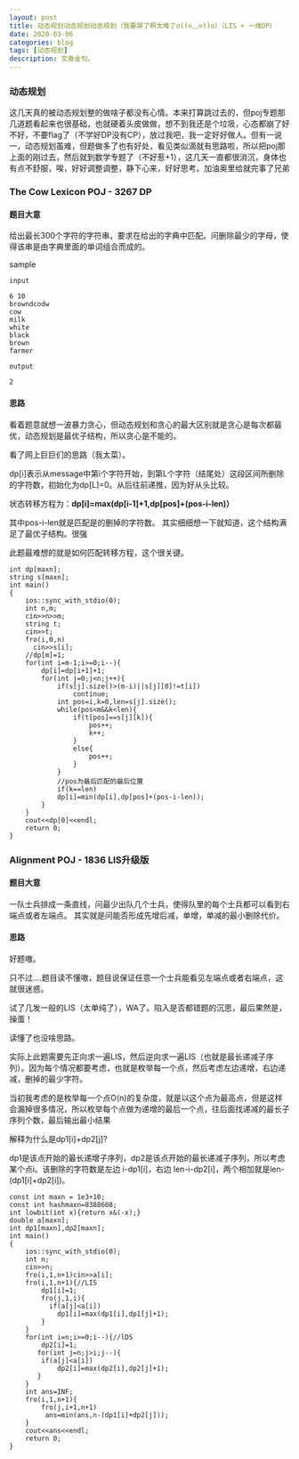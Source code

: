 ```yaml
---
layout: post
title: 动态规划动态规划动态规划（我要哭了啊太难了o((⊙﹏⊙))o）（LIS + 一维DP）
date: 2020-03-06
categories: blog
tags: [动态规划]
description: 文章金句。
---
```


### 动态规划
这几天真的被动态规划整的做啥子都没有心情。本来打算跳过去的，但poj专题那几道题看起来也很基础，也就硬着头皮做做，想不到我还是个垃圾，心态都崩了好不好，不要flag了（不学好DP没有CP），放过我吧，我一定好好做人。但有一说一，动态规划虽难，但题做多了也有好处，看见类似滴就有思路啦，所以把poj那上面的刚过去，然后就到数学专题了（不好惹+1），这几天一直都很消沉，身体也有点不舒服，唉，好好调整调整，静下心来，好好思考。加油奥里给就完事了兄弟


### The Cow Lexicon POJ - 3267  DP
#### 题目大意
给出最长300个字符的字符串，要求在给出的字典中匹配。问删除最少的字母，使得该串是由字典里面的单词组合而成的。

sample
```
input

6 10
browndcodw
cow
milk
white
black
brown
farmer

output

2
```
#### 思路
看着题意就想一波暴力贪心，但动态规划和贪心的最大区别就是贪心是每次都最优，动态规划是最优子结构，所以贪心是不能的。

看了网上巨巨们的思路（我太菜）。

dp[i]表示从message中第i个字符开始，到第L个字符（结尾处）这段区间所删除的字符数，初始化为dp[L]=0。从后往前递推，因为好从头比较。

状态转移方程为：**dp[i]=max(dp[i-1]+1,dp[pos]+(pos-i-len)）**

其中pos-i-len就是匹配是的删掉的字符数。
其实细细想一下就知道，这个结构满足了最优子结构。很强

此题最难想的就是如何匹配转移方程，这个很关键。

```
int dp[maxn];
string s[maxn];
int main()
{
    ios::sync_with_stdio(0);
    int n,m;
    cin>>n>>m;
    string t;
    cin>>t;
    fro(i,0,n)
      cin>>s[i];
    //dp[m]=1;
    for(int i=m-1;i>=0;i--){
        dp[i]=dp[i+1]+1;
        for(int j=0;j<n;j++){
            if(s[j].size()>(m-i)||s[j][0]!=t[i])
                continue;
            int pos=i,k=0,len=s[j].size();
            while(pos<m&&k<len){
                if(t[pos]==s[j][k]){
                    pos++;
                    k++;
                }
                else{
                    pos++;
                }
            }
            //pos为最后匹配的最后位置
            if(k==len)
            dp[i]=min(dp[i],dp[pos]+(pos-i-len));
        }
    }
    cout<<dp[0]<<endl;
    return 0;
}
```

### Alignment POJ - 1836 LIS升级版

#### 题目大意
一队士兵排成一条直线，问最少出队几个士兵，使得队里的每个士兵都可以看到右端点或者左端点。
其实就是问能否形成先增后减，单增，单减的最小删除代价。

#### 思路
好题嗷。

只不过....题目读不懂嗷，题目说保证任意一个士兵能看见左端点或者右端点，这就很迷惑。

试了几发一般的LIS（太单纯了），WA了。陷入是否都错题的沉思，最后果然是，操蛋！

读懂了也没啥思路。

实际上此题需要先正向求一遍LIS，然后逆向求一遍LIS（也就是最长递减子序列）。因为每个情况都要考虑，也就是枚举每一个点，然后考虑左边递增，右边递减，删掉的最少字符。

当初我考虑的是枚举每一个点O(n)的复杂度，就是以这个点为最高点，但是这样会漏掉很多情况，所以枚举每个点做为递增的最后一个点，往后面找递减的最长子序列个数，最后输出最小结果

解释为什么是dp1[i]+dp2[j]?

dp1是该点开始的最长递增子序列，dp2是该点开始的最长递减子序列，所以考虑某个点i。该删除的字符数是左边 i-dp1[i]，右边 len-i-dp2[i]，两个相加就是len-(dp1[i]+dp2[i])。

```
const int maxn = 1e3+10;
const int hashmaxn=8388608;
int lowbit(int x){return x&(-x);}
double a[maxn];
int dp1[maxn],dp2[maxn];
int main()
{
    ios::sync_with_stdio(0);
    int n;
    cin>>n;
    fro(i,1,n+1)cin>>a[i];
    fro(i,1,n+1){//LIS
        dp1[i]=1;
        fro(j,1,i){
          if(a[j]<a[i])
            dp1[i]=max(dp1[i],dp1[j]+1);
        }
    }
    for(int i=n;i>=0;i--){//lDS
        dp2[i]=1;
       for(int j=n;j>i;j--){
        if(a[j]<a[i])
            dp2[i]=max(dp2[i],dp2[j]+1);
       }
    }
    int ans=INF;
    fro(i,1,n+1){
        fro(j,i+1,n+1)
         ans=min(ans,n-(dp1[i]+dp2[j]));
    }
    cout<<ans<<endl;
    return 0;
}
```









